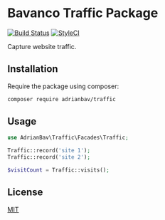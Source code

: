 # Bavanco Traffic Package
[![Build Status](https://travis-ci.com/AdrianBav/traffic.svg?branch=master)](https://travis-ci.com/AdrianBav/traffic)
[![StyleCI](https://github.styleci.io/repos/185431894/shield?branch=master)](https://github.styleci.io/repos/185431894)

Capture website traffic.

## Installation

Require the package using composer:

```bash
composer require adrianbav/traffic
```

## Usage

```php
use AdrianBav\Traffic\Facades\Traffic;

Traffic::record('site 1');
Traffic::record('site 2');

$visitCount = Traffic::visits();
```

## License
[MIT](./LICENSE.md)
